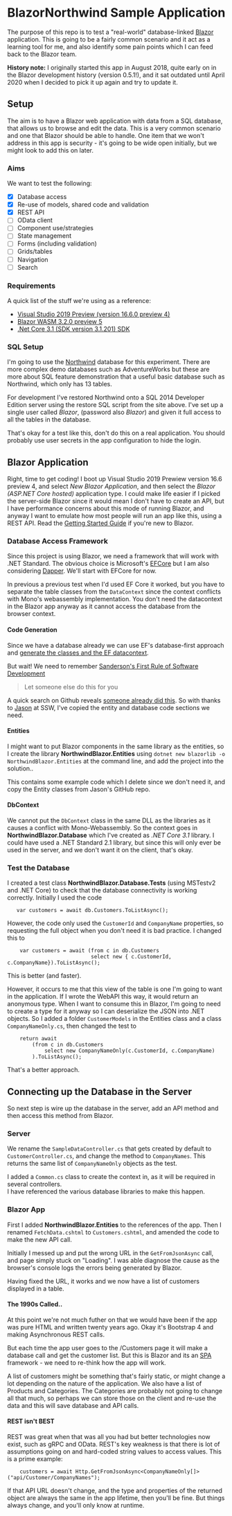# BlazorNorthwind Sample Application

The purpose of this repo is to test a "real-world" database-linked
[Blazor](https://blazor.net/) application. This is going to be a fairly
common scenario and it act as a learning tool for me, and also identify
some pain points which I can feed back to the Blazor team.

**History note:** I originally started this app in August 2018, quite early on in the Blazor
development history (version 0.5.1!), and it sat outdated until April 2020 when I decided to 
pick it up again and try to update it.

## Setup

The aim is to have a Blazor web application with data from a SQL database, 
that allows us to browse and edit the data. This is a very common scenario 
and one that Blazor should be able to handle. One item that we won't address
in this app is security - it's going to be wide open initially, but we
might look to add this on later.

### Aims

We want to test the following:

 - [x] Database access
 - [x] Re-use of models, shared code and validation
 - [x] REST API 
 - [ ] OData client
 - [ ] Component use/strategies
 - [ ] State management
 - [ ] Forms (including validation)
 - [ ] Grids/tables
 - [ ] Navigation
 - [ ] Search

 ### Requirements

 A quick list of the stuff we're using as a reference:
 * [Visual Studio 2019 Preview (version 16.6.0 preview 4)](https://visualstudio.microsoft.com/)
 * [Blazor WASM 3.2.0 preview 5](https://devblogs.microsoft.com/aspnet/blazor-webassembly-3-2-0-preview-5-release-now-available/)
 * [.Net Core 3.1 (SDK version 3.1.201) SDK](https://dotnet.microsoft.com/download/dotnet-core/3.1)
 

 ### SQL Setup

I'm going to use the [Northwind](https://docs.microsoft.com/en-us/dotnet/framework/data/adonet/sql/linq/downloading-sample-databases)
database for this experiment. There are more complex demo databases such as
AdventureWorks but these are more about SQL feature demonstration that a useful basic
database such as Northwind, which only has 13 tables.

For development I've restored Northwind onto a SQL 2014 Developer Edition server using 
the restore SQL script from the site above. I've set up a single user called _Blazor_,
(password also _Blazor_) and given it full access to all the tables in the database. 

That's okay for a test like this, don't do this on a real application. You should probably 
use user secrets in the app configuration to hide the login.

## Blazor Application

Right, time to get coding! I boot up Visual Studio 2019 Prewiew version 16.6 preview 4, and select 
*New Blazor Application*, and then select the *Blazor (ASP.NET Core hosted)*
application type. I could make life easier if I picked the server-side Blazor since
it would mean I don't have to create an API, but I have performance concerns about
this mode of running Blazor, and anyway I want to emulate how most people will run
an app like this, using a REST API. Read the [Getting Started Guide](https://blazor.net/docs/get-started.html)
if you're new to Blazor.

### Database Access Framework

Since this project is using Blazor, we need a framework that will work with .NET Standard. 
The obvious choice is Microsoft's [EFCore](https://docs.microsoft.com/en-us/ef/core/) but 
I am also considering [Dapper](https://stackexchange.github.io/Dapper/). We'll start
with EFCore for now.

In previous a previous test when I'd used EF Core it worked, but you have to separate 
the table classes from the `DataContext` since the context conflicts with Mono's 
webassembly implementation. You don't need the datacontext in the Blazor app anyway 
as it cannot access the database from the browser context.

#### Code Generation

Since we have a database already we can use EF's database-first approach and [generate the
classes and the EF datacontext](https://docs.microsoft.com/en-us/ef/core/get-started/aspnetcore/existing-db). 

But wait! We need to remember [Sanderson's First Rule of Software Development](https://www.youtube.com/watch?v=JU-6pAxqAa4) 

> Let someone else do this for you 

A quick search on Github reveals [someone already did this](https://github.com/JasonGT/NorthwindTraders). So
with thanks to [Jason](https://github.com/JasonGT) at SSW, I've copied the entity and database 
code sections we need.

#### Entities

I might want to put Blazor components in the same library as the entities, so I create 
the library **NorthwindBlazor.Entities** using 
`dotnet new blazorlib -o NorthwindBlazor.Entities` at the command line, and add the 
project into the solution..

This contains some example code which I delete since we don't need it, and copy the Entity 
classes from Jason's GitHub repo.

#### DbContext

We cannot put the `DbContext` class in the same DLL as the libraries as it causes a 
conflict with Mono-Webassembly. So the context goes in **NorthwindBlazor.Database** 
which I've created as _.NET Core 3.1_ library. I could have used a .NET Standard 2.1 
library, but since this will only ever be used in the server, and we don't want it 
on the client, that's okay.

### Test the Database

I created a test class **NorthwindBlazor.Database.Tests** (using MSTestv2 and .NET Core) 
to check that the database connectivity is working correctly. Initially I used the code
```
   var customers = await db.Customers.ToListAsync();
```
However, the code only used the `CustomerId` and `CompanyName` properties, so requesting
the full object when you don't need it is bad practice. I changed this to
```
    var customers = await (from c in db.Customers 
                           select new { c.CustomerId, c.CompanyName}).ToListAsync();
```

This is better (and faster).

However, it occurs to me that this view of the table is one I'm going to want in 
the application. If I wrote the WebAPI this way, it would return an anonymous type. 
When I want to consume this in Blazor, I'm going to need to create a type for it anyway
so I can deserialize the JSON into .NET objects. So I added a folder `CustomerModels` 
in the Entities class and a class `CompanyNameOnly.cs`, then changed the test to
```
    return await
        (from c in db.Customers
            select new CompanyNameOnly(c.CustomerId, c.CompanyName)
        ).ToListAsync();
```
That's a better approach.

## Connecting up the Database in the Server

So next step is wire up the database in the server, add an API method and then access this method from Blazor.

### Server

We rename the `SampleDataController.cs` that gets created by default to `CustomerController.cs`, and
change the method to `CompanyNames`. This returns the same list of `CompanyNameOnly` objects as the test.

I added a `Common.cs` class to create the context in, as it will be required in several controllers.  
I have referenced the various database libraries to make this happen.

### Blazor App

First I added **NorthwindBlazor.Entities** to the references of the app. Then I renamed `FetchData.cshtml` 
to `Customers.cshtml`, and amended the code to make the new API call.

Initially I messed up and put the wrong URL in the `GetFromJsonAsync` call, and page simply stuck on "Loading". 
I was able diagnose the cause as the browser's console logs the errors being generated by Blazor.

Having fixed the URL, it works and we now have a list of customers displayed in a table.

#### The 1990s Called..

At this point we're not much futher on that we would have been if the app was pure HTML and written twenty
years ago. Okay it's Bootstrap 4 and making Asynchronous REST calls. 

But each time the app user goes to the /Customers page it will make a database call and get the 
customer list. But this is Blazor and its an [SPA](https://en.wikipedia.org/wiki/Single-page_application) 
framework - we need to re-think how the app will work.

A list of customers might be something that's fairly static, or might change a lot depending on the
nature of the application. We also have a list of Products and Categories. The Categories are probably
not going to change all that much, so perhaps we can store those on the client and re-use the data
and this will save database and API calls.

#### REST isn't BEST

REST was great when that was all you had but better technologies now exist, such as gRPC and OData. REST's
key weakness is that there is lot of assumptions going on and hard-coded string values to access values. This
is a prime example:
```
    customers = await Http.GetFromJsonAsync<CompanyNameOnly[]>("api/Customer/CompanyNames");
```
If that API URL doesn't change, and the type and properties of the returned object are always the same in 
the app lifetime, then you'll be fine. But things always change, and you'll only know at runtime.
